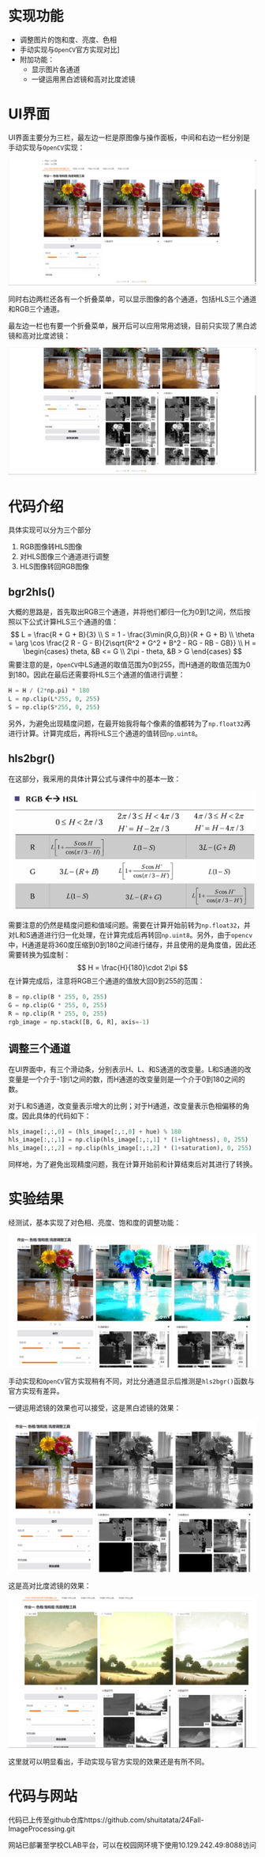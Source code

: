# 实现功能

- 调整图片的饱和度、亮度、色相
- 手动实现与`OpenCV`官方实现对比]
- 附加功能：
  - 显示图片各通道
  - 一键运用黑白滤镜和高对比度滤镜

# UI界面

UI界面主要分为三栏，最左边一栏是原图像与操作面板，中间和右边一栏分别是手动实现与`OpenCV`实现：

![UI_1](assest/UI_1.png)

同时右边两栏还各有一个折叠菜单，可以显示图像的各个通道，包括HLS三个通道和RGB三个通道。

最左边一栏也有要一个折叠菜单，展开后可以应用常用滤镜，目前只实现了黑白滤镜和高对比度滤镜：

![](assest\UI_2.png)

# 代码介绍

具体实现可以分为三个部分

1. RGB图像转HLS图像
2. 对HLS图像三个通道进行调整
3. HLS图像转回RGB图像

## bgr2hls()

大概的思路是，首先取出RGB三个通道，并将他们都归一化为0到1之间，然后按照以下公式计算HLS三个通道的值：
$$
L = \frac{R + G + B}{3} \\
S = 1 - \frac{3\min(R,G,B)}{R + G + B} \\
\theta = \arg \cos \frac{2 R - G - B}{2\sqrt{R^2 + G^2 + B^2 - RG - RB - GB}} \\
H = \begin{cases}
		theta, &B <= G \\
		2\pi - theta, &B > G
	\end{cases}
$$
需要注意的是，`OpenCV`中LS通道的取值范围为0到255，而H通道的取值范围为0到180。因此在最后还需要将HLS三个通道的值进行调整：

```python
H = H / (2*np.pi) * 180
L = np.clip(L*255, 0, 255)
S = np.clip(S*255, 0, 255)
```

另外，为避免出现精度问题，在最开始我将每个像素的值都转为了`np.float32`再进行计算。计算完成后，再将HLS三个通道的值转回`np.uint8`。

## hls2bgr()

在这部分，我采用的具体计算公式与课件中的基本一致：

![hls2rgb.png](assest/hls2rgb.png)

需要注意的仍然是精度问题和值域问题。需要在计算开始前转为`np.float32`，并对L和S通道进行归一化处理，在计算完成后再转回`np.uint8`。另外，由于`opencv`中，H通道是将360度压缩到0到180之间进行储存，并且使用的是角度值，因此还需要转换为弧度制：
$$
H = \frac{H}{180}\cdot 2\pi
$$
在计算完成后，注意将RGB三个通道的值放大回0到255的范围：

```python
B = np.clip(B * 255, 0, 255)
G = np.clip(G * 255, 0, 255)
R = np.clip(R * 255, 0, 255)
rgb_image = np.stack([B, G, R], axis=-1)
```

## 调整三个通道

在UI界面中，有三个滑动条，分别表示H、L、和S通道的改变量。L和S通道的改变量是一个介于-1到1之间的数，而H通道的改变量则是一个介于0到180之间的数。

对于L和S通道，改变量表示增大的比例；对于H通道，改变量表示色相偏移的角度。因此具体的代码如下：

```python
hls_image[:,:,0] = (hls_image[:,:,0] + hue) % 180
hls_image[:,:,1] = np.clip(hls_image[:,:,1] * (1+lightness), 0, 255)
hls_image[:,:,2] = np.clip(hls_image[:,:,2] * (1+saturation), 0, 255)
```

同样地，为了避免出现精度问题，我在计算开始前和计算结束后对其进行了转换。

# 实验结果

经测试，基本实现了对色相、亮度、饱和度的调整功能：

![](assest/result_1.png)

手动实现和`OpenCV`官方实现稍有不同，对比分通道显示后推测是`hls2bgr()`函数与官方实现有差异。

一键运用滤镜的效果也可以接受，这是黑白滤镜的效果：

![黑白滤镜](assest/black_white.png)

这是高对比度滤镜的效果：

![](assest/high_contrast.png)

这里就可以明显看出，手动实现与官方实现的效果还是有所不同。

# 代码与网站

代码已上传至github仓库https://github.com/shuitatata/24Fall-ImageProcessing.git

网站已部署至学校CLAB平台，可以在校园网环境下使用10.129.242.49:8088访问